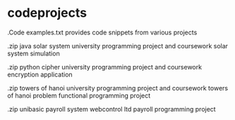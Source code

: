 # codeprojects

.Code examples.txt
provides code snippets from various projects

.zip java solar system
 university programming project and coursework
 solar system simulation
 
.zip python cipher
 university programming project and coursework
 encryption application

.zip towers of hanoi
 university programming project and coursework
 towers of hanoi problem functional programming project

.zip unibasic payroll system
 webcontrol ltd 
 payroll programming project
 

